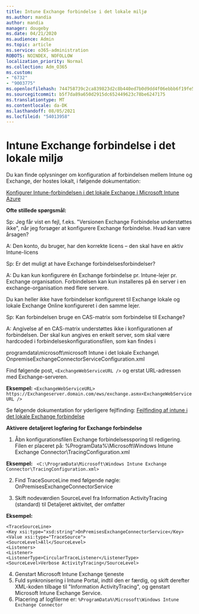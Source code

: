 ```yaml
---
title: Intune Exchange forbindelse i det lokale miljø
ms.author: mandia
author: mandia
manager: dougeby
ms.date: 04/21/2020
ms.audience: Admin
ms.topic: article
ms.service: o365-administration
ROBOTS: NOINDEX, NOFOLLOW
localization_priority: Normal
ms.collection: Adm_O365
ms.custom:
- "6732"
- "9003775"
ms.openlocfilehash: 744758739c2ca839823d2c8b440ed7b0d9dd4f06ebbb6f19fe52041a6710c4b4
ms.sourcegitcommit: b5f7da89a650d2915dc652449623c78be6247175
ms.translationtype: MT
ms.contentlocale: da-DK
ms.lasthandoff: 08/05/2021
ms.locfileid: "54013958"
---
```

# <a name="intune-exchange-on-premise-connector"></a>Intune Exchange forbindelse i det lokale miljø

Du kan finde oplysninger om konfiguration af forbindelsen mellem Intune og Exchange, der hostes lokalt, i følgende dokumentation:

[Konfigurer Intune-forbindelsen i det lokale Exchange i Microsoft Intune Azure](https://docs.microsoft.com/intune/exchange-connector-install)

**Ofte stillede spørgsmål:**

Sp: Jeg får vist en fejl, f.eks. "Versionen Exchange Forbindelse understøttes ikke", når jeg forsøger at konfigurere Exchange forbindelse. Hvad kan være årsagen?

A: Den konto, du bruger, har den korrekte licens – den skal have en aktiv Intune-licens

Sp: Er det muligt at have Exchange forbindelsesforbindelser?

A: Du kan kun konfigurere én Exchange forbindelse pr. Intune-lejer pr. Exchange organisation. Forbindelsen kan kun installeres på én server i en exchange-organisation med flere servere.

Du kan heller ikke have forbindelser konfigureret til Exchange lokale og lokale Exchange Online konfigureret i den samme lejer.

Sp: Kan forbindelsen bruge en CAS-matrix som forbindelse til Exchange?

A: Angivelse af en CAS-matrix understøttes ikke i konfigurationen af forbindelsen. Der skal kun angives en enkelt server, som skal være hardcoded i forbindelseskonfigurationsfilen, som kan findes i

programdata\microsoft\microsoft Intune i det lokale Exchange\ OnpremiseExchangeConnectorServiceConfiguration.xml

Find følgende post, ```<ExchangeWebServiceURL />``` og erstat URL-adressen med Exchange-serveren.

**Eksempel:**
```<ExchangeWebServiceURL> https://Exchangeserver.domain.com/ews/exchange.asmx<ExchangeWebServiceURL />```

Se følgende dokumentation for yderligere fejlfinding: [Fejlfinding af intune i det lokale Exchange forbindelse](https://support.microsoft.com/help/4471887/troubleshooting-exchange-connector-in-microsoft-intune)

**Aktivere detaljeret logføring for Exchange forbindelse**

1. Åbn konfigurationsfilen Exchange forbindelsessporing til redigering.  
Filen er placeret på: %ProgramData%\Microsoft\Windows Intune Exchange Connector\TracingConfiguration.xml  

**Eksempel:**
``` <C:\ProgramData\Microsoft\Windows Intune Exchange Connector\TracingConfiguration.xml>```
  
2. Find TraceSourceLine med følgende nøgle: OnPremisesExchangeConnectorService  
  
3. Skift nodeværdien SourceLevel fra Information ActivityTracing (standard) til Detaljeret aktivitet, der omfatter  

**Eksempel:**
```
<TraceSourceLine>  
<Key xsi:type="xsd:string">OnPremisesExchangeConnectorService</Key>  
<Value xsi:type="TraceSource">  
<SourceLevel>All</SourceLevel>  
<Listeners>  
<Listener>  
<ListenerType>CircularTraceListener</ListenerType>
<SourceLevel>Verbose ActivityTracing</SourceLevel>
```
4. Genstart Microsoft Intune Exchange tjeneste  
5. Fuld synkronisering i Intune Portal, indtil den er færdig, og skift derefter XML-koden tilbage til "Information ActivityTracing", og genstart Microsoft Intune Exchange Service.  
6. Placering af logfilerne er: `%ProgramData%\Microsoft\Windows Intune Exchange Connector`